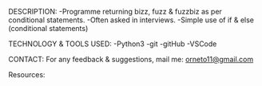 DESCRIPTION:
	-Programme returning bizz, fuzz & fuzzbiz as per conditional statements.
	-Often asked in interviews.
	-Simple use of if & else (conditional statements)

TECHNOLOGY & TOOLS USED:
	-Python3
	-git
	-gitHub
	-VSCode


CONTACT:
For any feedback & suggestions,
mail me: orneto11@gmail.com

Resources:

